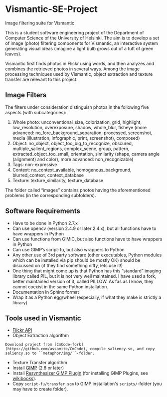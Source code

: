 # Vismantic-SE-Project
Image filtering suite for Vismantic

This is a student software engineering project of the Department of Computer Science of the University of Helsinki. The aim is to develop a set of image (photo) filtering components for Vismantic, an interactive system generating visual ideas (imagine a light bulb grows out of a tuft of green leaves). 

Vismantic first finds photos in Flickr using words, and then analyzes and combines the retrieved photos in several ways. Among the image processing techniques used by Vismantic, object extraction and texture transfer are relevant to this project.

## Image Filters

The filters under consideration distinguish photos in the following five aspects (with subcategories):
1. Whole photo: unconventional_size, colorization, grid, highlight, low_resolution, overexposure, shadow, whole_blur, fisheye (more advanced: no_fore_background_separation, processed, screenshot, media (illustration, infographic, print, screenshot), composed)
2. Object: no_object, object_too_big_to_recognize, obscured, multiple_salient_regions, complex_scene, group, pattern, extracted_object_too_small, orientation, similarity (shape, camera angle (alignment) and color), more advanced: non_recognizable)
3. Tags: non-expressive
4. Context: no_context_available, homogenous_background, blurred_context, context_database
5. Texture: texture_similarity, texture_database

The folder called “images” contains photos having the aforementioned problems (in the corresponding subfolders).

## Software Requirements
- Have to be done in Python 2.7.x
- Can use opencv (version 2.4.9 or later 2.4.x), but all functions have to have wrappers in Python
- Can use functions from G’MIC, but also functions have to have wrappers in Python
- Can use GIMP’s script-fu, but also wrappers to Python
- Any other use of 3rd party software (other executables, Python modules which can be installed via pip should be mostly OK) should be discussed on (if they find something nifty, lets use it!)
- One thing that might come up is that Python has this “standard” imaging library called PIL, but it is not very well maintained. I have used a fork, better maintained version of it, called PILLOW. As fas as I know, they cannot coexist in the same Python installation.
- Documentation in Sphinx format
- Wrap it as a Python egg/wheel (especially, if what they make is strictly a library)

## Tools used in Vismantic
* [Flickr API](https://www.flickr.com/services/api/)
* Object Extraction algorithm
```
Download project from [CmCode-fork](https://github.com/assamite/CmCode), compile saliency.so, and copy saliency.so to ``metaphor/img/``-folder.
```
* Texture Transfer algorithm
* Install [GIMP](http://www.gimp.org/) (2.8 or later)
* Install [Resynthesizer GIMP Plugin](http://registry.gimp.org/node/25219) (for installing GIMP Plugins, see [wikibooks](http://en.wikibooks.org/wiki/GIMP/Installing_Plugins)).
* Copy ``script-fu/transfer.scm`` to GIMP installation's ``scripts/``-folder (you may have to create folder).
